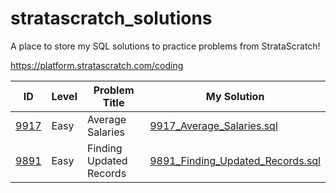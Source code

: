# stratascratch_solutions

A place to store my SQL solutions to practice problems from StrataScratch!

https://platform.stratascratch.com/coding

| ID | Level | Problem Title | My Solution |
| --- | --- | --- | --- |
| [9917](https://platform.stratascratch.com/coding/9917-average-salaries?) | Easy | Average Salaries | [9917_Average_Salaries.sql](easy/9917_Average_Salaries.sql) |
| [9891](https://platform.stratascratch.com/coding/9891-customer-details?) | Easy | Finding Updated Records | [9891_Finding_Updated_Records.sql](easy/9891_Finding_Updated_Records.sql) |
